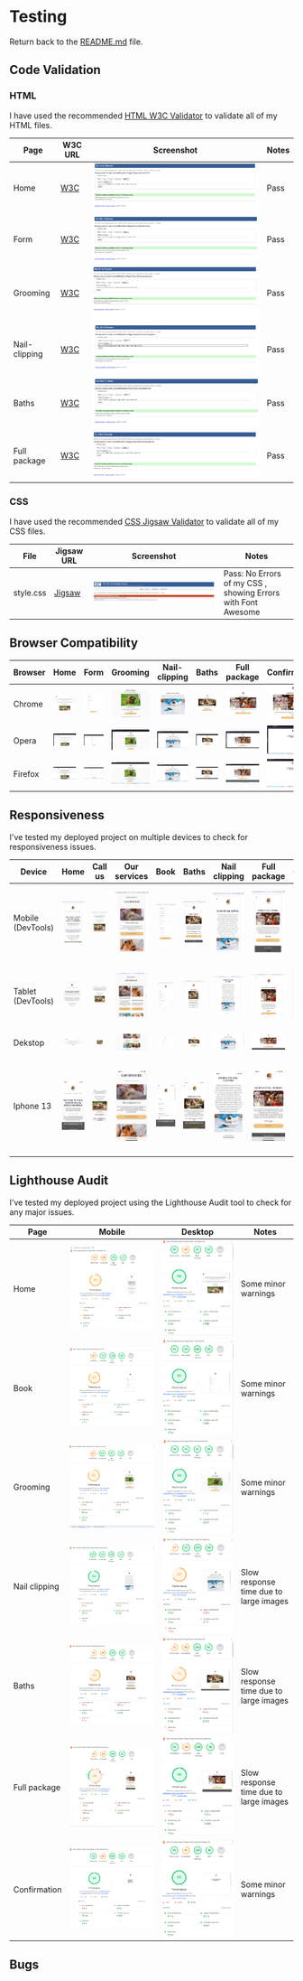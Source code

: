 # Testing

Return back to the [README.md](README.md) file.

## Code Validation

### HTML

I have used the recommended [HTML W3C Validator](https://validator.w3.org) to validate all of my HTML files.

| Page          | W3C URL                                                                                                               | Screenshot                                                     | Notes |
| ------------- | --------------------------------------------------------------------------------------------------------------------- | -------------------------------------------------------------- | ----- |
| Home          | [W3C](https://validator.w3.org/nu/?doc=https%3A%2F%2Fmarina9222.github.io%2FPiggy-Pamper-Palace%2Findex.html)         | ![screenshot](documentation/html-validation-home.png)          | Pass  |
| Form          | [W3C](https://validator.w3.org/nu/?doc=https%3A%2F%2Fmarina9222.github.io%2FPiggy-Pamper-Palace%2Fform.html)          | ![screenshot](documentation/html-validation-form.png)          | Pass  |
| Grooming      | [W3C](https://validator.w3.org/nu/?doc=https%3A%2F%2Fmarina9222.github.io%2FPiggy-Pamper-Palace%2Fgrooming.html)      | ![screenshot](documentation/html-validation-grooming.png)      | Pass  |
| Nail-clipping | [W3C](https://validator.w3.org/nu/?doc=https%3A%2F%2Fmarina9222.github.io%2FPiggy-Pamper-Palace%2Fnail-clipping.html) | ![screenshot](documentation/html-validation-nail-clipping.png) | Pass  |
| Baths         | [W3C](https://validator.w3.org/nu/?doc=https%3A%2F%2Fmarina9222.github.io%2FPiggy-Pamper-Palace%2Fbaths.html)         | ![screenshot](documentation/html-validation-baths.png)         | Pass  |
| Full package  | [W3C](https://validator.w3.org/nu/?doc=https%3A%2F%2Fmarina9222.github.io%2FPiggy-Pamper-Palace%2Ffull-package.html)  | ![screenshot](documentation/html-validation-full-package.png)  | Pass  |

### CSS

I have used the recommended [CSS Jigsaw Validator](https://jigsaw.w3.org/css-validator) to validate all of my CSS files.

| File      | Jigsaw URL                                                                                                           | Screenshot                                      | Notes                                                        |
| --------- | -------------------------------------------------------------------------------------------------------------------- | ----------------------------------------------- | ------------------------------------------------------------ |
| style.css | [Jigsaw](https://jigsaw.w3.org/css-validator/validator?uri=https%3A%2F%2Fmarina9222.github.io%2FPiggy-Pamper-Palace) | ![screenshot](documentation/css-validation.png) | Pass: No Errors of my CSS , showing Errors with Font Awesome |

## Browser Compatibility

| Browser | Home                                                  | Form                                                  | Grooming                                                  | Nail-clipping                                                  | Baths                                                  | Full package                                                  | Confirmation                                                  | Notes             |
| ------- | ----------------------------------------------------- | ----------------------------------------------------- | --------------------------------------------------------- | -------------------------------------------------------------- | ------------------------------------------------------ | ------------------------------------------------------------- | ------------------------------------------------------------- | ----------------- |
| Chrome  | ![screenshot](documentation/browser-chrome-home.png)  | ![screenshot](documentation/browser-chrome-form.png)  | ![screenshot](documentation/browser-chrome-grooming.png)  | ![screenshot](documentation/browser-chrome-nail-clipping.png)  | ![screenshot](documentation/browser-chrome-baths.png)  | ![screenshot](documentation/browser-chrome-full-package.png)  | ![screenshot](documentation/browser-chrome-full-package.png)  | Works as expected |
| Opera   | ![screenshot](documentation/browser-opera-home.png)   | ![screenshot](documentation/browser-opera-form.png)   | ![screenshot](documentation/browser-opera-grooming.png)   | ![screenshot](documentation/browser-opera-nail-clipping.png)   | ![screenshot](documentation/browser-opera-baths.png)   | ![screenshot](documentation/browser-opera-full-package.png)   | ![screenshot](documentation/browser-opera-confirmation.png)   | Works as expected |
| Firefox | ![screenshot](documentation/browser-firefox-home.png) | ![screenshot](documentation/browser-firefox-form.png) | ![screenshot](documentation/browser-firefox-grooming.png) | ![screenshot](documentation/browser-firefox-nail-clipping.png) | ![screenshot](documentation/browser-firefox-baths.png) | ![screenshot](documentation/browser-firefox-full-package.png) | ![screenshot](documentation/browser-firefox-confirmation.png) | Works as expected |

## Responsiveness

I've tested my deployed project on multiple devices to check for responsiveness issues.

| Device            | Home                                                | Call us                                                | Our services                                                | Book                                                | Baths                                                | Nail clipping                                                | Full package                                                | Grooming                                                | Confirmation                                                | Notes             |
| ----------------- | --------------------------------------------------- | ------------------------------------------------------ | ----------------------------------------------------------- | --------------------------------------------------- | ---------------------------------------------------- | ------------------------------------------------------------ | ----------------------------------------------------------- | ------------------------------------------------------- | ----------------------------------------------------------- | ----------------- |
| Mobile (DevTools) | ![screenshot](documentation/mobile-resp-home.png)   | ![screenshot](documentation/mobile-resp-call-us.png)   | ![screenshot](documentation/mobile-resp-our-services.png)   | ![screenshot](documentation/mobile-resp-form.png)   | ![screenshot](documentation/mobile-resp-baths.png)   | ![screenshot](documentation/mobile-resp-nail-clipping.png)   | ![screenshot](documentation/mobile-resp-full-package.png)   | ![screenshot](documentation/mobile-resp-grooming.png)   | ![screenshot](documentation/mobile-resp-confirmation.png)   | Works as expected |
| Tablet (DevTools) | ![screenshot](documentation/tablet-resp-home.png)   | ![screenshot](documentation/tablet-resp-call-us.png)   | ![screenshot](documentation/tablet-resp-our-services.png)   | ![screenshot](documentation/tablet-resp-form.png)   | ![screenshot](documentation/tablet-resp-baths.png)   | ![screenshot](documentation/tablet-resp-nail-clipping.png)   | ![screenshot](documentation/tablet-resp-full-package.png)   | ![screenshot](documentation/tablet-resp-grooming.png)   | ![screenshot](documentation/tablet-resp-confirmation.png)   | Works as expected |
| Dekstop           | ![screenshot](documentation/dekstop-resp-home.png)  | ![screenshot](documentation/dekstop-resp-call-us.png)  | ![screenshot](documentation/dekstop-resp-our-services.png)  | ![screenshot](documentation/dekstop-resp-form.png)  | ![screenshot](documentation/dekstop-resp-baths.png)  | ![screenshot](documentation/dekstop-resp-nail-clipping.png)  | ![screenshot](documentation/dekstop-resp-full-package.png)  | ![screenshot](documentation/dekstop-resp-grooming.png)  | ![screenshot](documentation/dekstop-resp-confirmation.png)  | Works as expected |
| Iphone 13         | ![screenshot](documentation/iphone13-resp-home.png) | ![screenshot](documentation/iphone13-resp-call-us.png) | ![screenshot](documentation/iphone13-resp-our-services.png) | ![screenshot](documentation/iphone13-resp-form.png) | ![screenshot](documentation/iphone13-resp-baths.png) | ![screenshot](documentation/iphone13-resp-nail-clipping.png) | ![screenshot](documentation/iphone13-resp-full-package.png) | ![screenshot](documentation/iphone13-resp-grooming.png) | ![screenshot](documentation/iphone13-resp-confirmation.png) | Works as expected |

## Lighthouse Audit

I've tested my deployed project using the Lighthouse Audit tool to check for any major issues.

| Page          | Mobile                                                           | Desktop                                                           | Notes                                  |
| ------------- | ---------------------------------------------------------------- | ----------------------------------------------------------------- | -------------------------------------- |
| Home          | ![screenshot](documentation/lighthouse-mobile-home.png)          | ![screenshot](documentation/lighthouse-dekstop-home.png)          | Some minor warnings                    |
| Book          | ![screenshot](documentation/lighthouse-mobile-form.png)          | ![screenshot](documentation/lighthouse-dekstop-form.png)          | Some minor warnings                    |
| Grooming      | ![screenshot](documentation/lighthouse-mobile-grooming.png)      | ![screenshot](documentation/lighthouse-dekstop-grooming.png)      | Some minor warnings                    |
| Nail clipping | ![screenshot](documentation/lighthouse-mobile-nail-clipping.png) | ![screenshot](documentation/lighthouse-dekstop-nail-clipping.png) | Slow response time due to large images |
| Baths         | ![screenshot](documentation/lighthouse-mobile-baths.png)         | ![screenshot](documentation/lighthouse-dekstop-baths.png)         | Slow response time due to large images |
| Full package  | ![screenshot](documentation/lighthouse-mobile-full-package.png)  | ![screenshot](documentation/lighthouse-dekstop-full-package.png)  | Slow response time due to large images |
| Confirmation  | ![screenshot](documentation/lighthouse-mobile-confirmation.png)  | ![screenshot](documentation/lighthouse-dekstop-confirmation.png)  | Some minor warnings                    |

## Bugs
